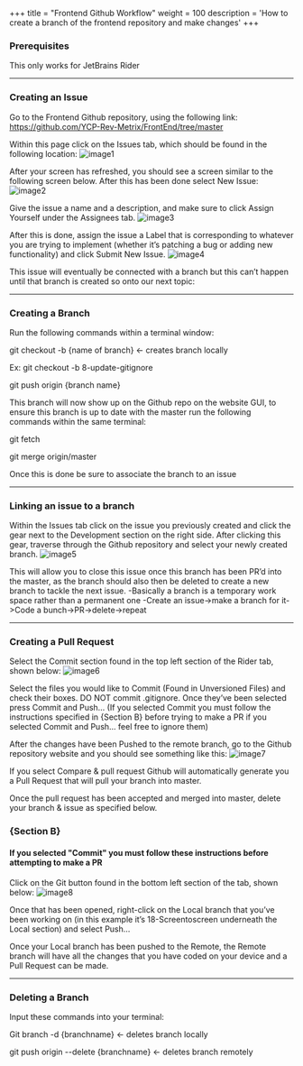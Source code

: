 +++
title = "Frontend Github Workflow"
weight = 100
description = 'How to create a branch of the frontend repository and make changes'
+++

### Prerequisites
This only works for JetBrains Rider

---
### Creating an Issue
Go to the Frontend Github repository, using the following link: https://github.com/YCP-Rev-Metrix/FrontEnd/tree/master

Within this page click on the Issues tab, which should be found in the following location:
![image1](https://github.com/YCP-Rev-Metrix/Wiki/assets/98890475/f444f625-dbc4-467d-8abc-e5db5e32b667)

After your screen has refreshed, you should see a screen similar to the following screen below. After this has been done select New Issue:
![image2](https://github.com/YCP-Rev-Metrix/Wiki/assets/98890475/07347520-4d8b-4b86-8dd3-d88e3510d412)

Give the issue a name and a description, and make sure to click Assign Yourself under the Assignees tab. 
![image3](https://github.com/YCP-Rev-Metrix/Wiki/assets/98890475/f5cdef0a-1c92-4e78-8aaf-28c6d8f0836d)

After this is done, assign the issue a Label that is corresponding to whatever you are trying to implement (whether it’s patching a bug or adding new functionality) and click Submit New Issue.
![image4](https://github.com/YCP-Rev-Metrix/Wiki/assets/98890475/69be8c70-0d0c-4706-bf9d-dd5e321df5f0)

This issue will eventually be connected with a branch but this can’t happen until that branch is created so onto our next topic:

---
### Creating a Branch
Run the following commands within a terminal window: 

git checkout -b {name of branch} <- creates branch locally

Ex: git checkout -b 8-update-gitignore 

git push origin {branch name} 

This branch will now show up on the Github repo on the website GUI, to ensure this branch is up to date with the master run the following commands within the same terminal:

git fetch

git merge origin/master

Once this is done be sure to associate the branch to an issue

---
### Linking an issue to a branch
Within the Issues tab click on the issue you previously created and click the gear next to the Development section on the right side. After clicking this gear, traverse through the Github repository and select your newly created branch.
![image5](https://github.com/YCP-Rev-Metrix/Wiki/assets/98890475/151e30ed-f958-451b-93bc-c4c33d82f346)

This will allow you to close this issue once this branch has been PR’d into the master, as the branch should also then be deleted to create a new branch to tackle the next issue.
-Basically a branch is a temporary work space rather than a permanent one
-Create an issue->make a branch for it->Code a bunch->PR->delete->repeat

---
### Creating a Pull Request

Select the Commit section found in the top left section of the Rider tab, shown below:
![image6](https://github.com/YCP-Rev-Metrix/Wiki/assets/98890475/fe5c1dd0-9809-40c9-9a3e-ca6ef6f1b966)

Select the files you would like to Commit (Found in Unversioned Files) and check their boxes. DO NOT commit .gitignore. Once they’ve been selected press Commit and Push… (If you selected Commit you must follow the instructions specified in {Section B} before trying to make a PR if you selected Commit and Push… feel free to ignore them)

After the changes have been Pushed to the remote branch, go to the Github repository website and you should see something like this:
![image7](https://github.com/YCP-Rev-Metrix/Wiki/assets/98890475/4cfaabbd-6c97-4049-b0ee-dfad5f488239)

If you select Compare & pull request Github will automatically generate you a Pull Request that will pull your branch into master.

Once the pull request has been accepted and merged into master, delete your branch & issue as specified below.

### {Section B}
#### If you selected "Commit" you must follow these instructions before attempting to make a PR
Click on the Git button found in the bottom left section of the tab, shown below:
![image8](https://github.com/YCP-Rev-Metrix/Wiki/assets/98890475/886973a2-cfa6-41e1-85f1-7bd939e29739)

Once that has been opened, right-click on the Local branch that you’ve been working on (in this example it’s 18-Screentoscreen underneath the Local section) and select Push… 

Once your Local branch has been pushed to the Remote, the Remote branch will have all the changes that you have coded on your device and a Pull Request can be made.

---
### Deleting a Branch
Input these commands into your terminal:

Git branch -d {branchname} <- deletes branch locally

git push origin --delete {branchname}  <- deletes branch remotely
